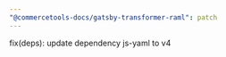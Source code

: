 ```yaml
---
"@commercetools-docs/gatsby-transformer-raml": patch
---
```


fix(deps): update dependency js-yaml to v4
